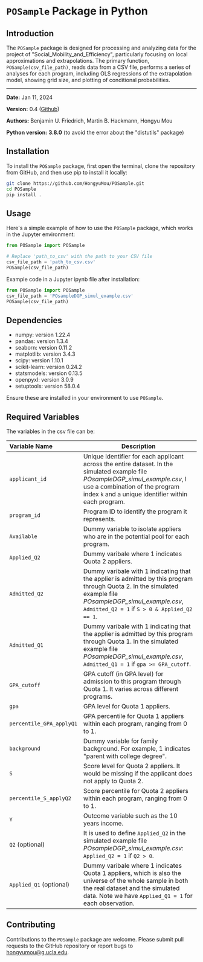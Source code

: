 # `POSample` Package in Python

## Introduction
The `POSample` package is designed for processing and analyzing data for the project of "Social_Mobility_and_Efficiency", particularly focusing on local approximations and extrapolations. The primary function, `POSample(csv_file_path)`, reads data from a CSV file, performs a series of analyses for each program, including OLS regressions of the extrapolation model, showing grid size, and plotting of conditional probabilities.

------

**Date:** Jan 11, 2024

**Version:** 0.4 ([Github](https://github.com/HongyuMou/POSample))

**Authors:** Benjamin U. Friedrich, Martin B. Hackmann, Hongyu Mou

**Python version:** **3.8.0** (to avoid the error about the "distutils" package)

## Installation
To install the `POSample` package, first open the terminal, clone the repository from GitHub, and then use pip to install it locally:

```bash 
git clone https://github.com/HongyuMou/POSample.git
cd POSample
pip install .
```

## Usage

Here's a simple example of how to use the `POSample` package, which works in the Jupyter environment:

```python
from POSample import POSample

# Replace 'path_to_csv' with the path to your CSV file
csv_file_path = 'path_to_csv.csv'
POSample(csv_file_path)
```

Example code in a Jupyter ipynb file after installation:

```python
from POSample import POSample
csv_file_path = 'POsampleDGP_simul_example.csv'
POSample(csv_file_path)
```

## Dependencies

- numpy: version 1.22.4
- pandas: version 1.3.4
- seaborn: version 0.11.2
- matplotlib: version 3.4.3
- scipy: version 1.10.1
- scikit-learn: version 0.24.2
- statsmodels: version 0.13.5
- openpyxl: version 3.0.9
- setuptools: version 58.0.4

Ensure these are installed in your environment to use `POSample`.

## Required Variables

The variables in the csv file can be:

| Variable Name            | Description                                                  |
| :----------------------- | ------------------------------------------------------------ |
| `applicant_id`           | Unique identifier for each applicant across the entire dataset. In the simulated example file *POsampleDGP_simul_example.csv*, I use a combination of the program index `k` and a unique identifier within each program. |
| `program_id`             | Program ID to identify the program it represents.            |
| `Available`              | Dummy variable to isolate appliers who are in the potential pool for each program. |
| `Applied_Q2`             | Dummy varibale where 1 indicates Quota 2 appliers.           |
| `Admitted_Q2`            | Dummy varibale with 1 indicating that the applier is admitted by this program through Quota 2. In the simulated example file *POsampleDGP_simul_example.csv*, `Admitted_Q2 = 1` if `S > 0 & Applied_Q2 == 1`. |
| `Admitted_Q1`            | Dummy varibale with 1 indicating that the applier is admitted by this program through Quota 1. In the simulated example file *POsampleDGP_simul_example.csv*, `Admitted_Q1 = 1` if `gpa >= GPA_cutoff`. |
| `GPA_cutoff`             | GPA cutoff (in GPA level) for admission to this program through Quota 1. It varies across different programs. |
| `gpa`                    | GPA level for Quota 1 appliers.                              |
| `percentile_GPA_applyQ1` | GPA percentile for Quota 1 appliers within each program, ranging from 0 to 1. |
| `background`             | Dummy variable for family background. For example, 1 indicates "parent with college degree". |
| `S`                      | Score level for Quota 2 appliers. It would be missing if the applicant does not apply to Quota 2. |
| `percentile_S_applyQ2`   | Score percentile for Quota 2 appliers within each program, ranging from 0 to 1. |
| `Y`                      | Outcome variable such as the 10 years income.                |
| `Q2` (optional)          | It is used to define `Applied_Q2` in the simulated example file *POsampleDGP_simul_example.csv*: `Applied_Q2 = 1` if `Q2 > 0`. |
| `Applied_Q1` (optional)  | Dummy varibale where 1 indicates Quota 1 appliers, which is also the universe of the whole sample in both the real dataset and the simulated data. Note we have `Applied_Q1 = 1` for each observation. |



## Contributing

Contributions to the `POSample` package are welcome. Please submit pull requests to the GitHub repository or report bugs to hongyumou@g.ucla.edu.



